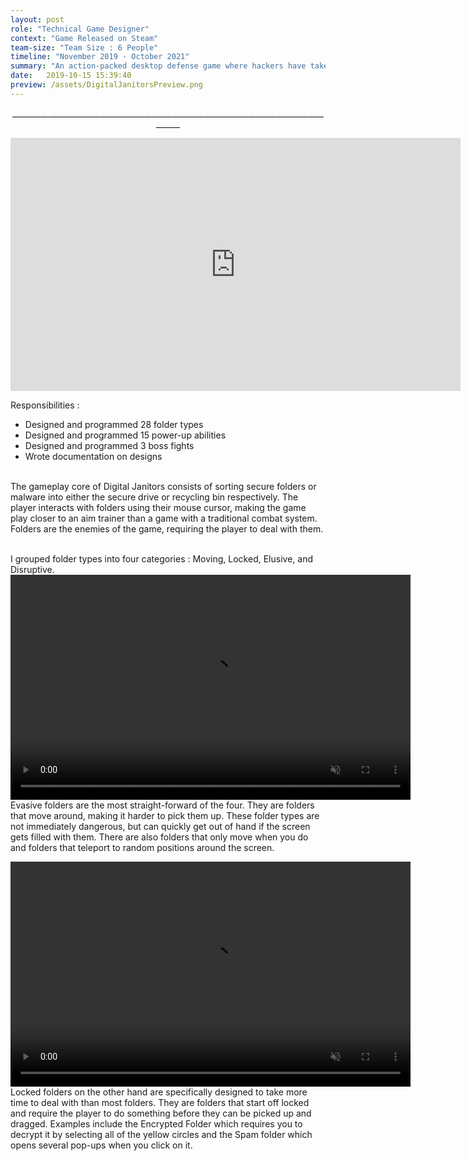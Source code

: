```yaml
---
layout: post
role: "Technical Game Designer"
context: "Game Released on Steam"
team-size: "Team Size : 6 People"
timeline: "November 2019 - October 2021"
summary: "An action-packed desktop defense game where hackers have taken your employer’s network hostage."
date:   2019-10-15 15:39:40
preview: /assets/DigitalJanitorsPreview.png
---
```

<p align="center">____________________________________________________________________________________</p>
<p align="center">
<iframe width="720" height="405" src="https://www.youtube.com/embed/ZgYnhckP1VA" title="Digital Janitors Launch Trailer" frameborder="0" allow="accelerometer; autoplay; clipboard-write; encrypted-media; gyroscope; picture-in-picture; web-share" allowfullscreen></iframe>

Responsibilities : <br>
  - Designed and programmed 28 folder types<br>
  - Designed and programmed 15 power-up abilities<br>
  - Designed and programmed 3 boss fights<br>
  - Wrote documentation on designs<br><br>

The gameplay core of Digital Janitors consists of sorting secure folders or malware into either the secure drive or recycling bin respectively. The player interacts with folders using their mouse cursor, making the game play closer to an aim trainer than a game with a traditional combat system. Folders are the enemies of the game, requiring the player to deal with them.<br><br>

I grouped folder types into four categories : Moving, Locked, Elusive, and Disruptive.
<video width="640" height="360" autoplay muted loop>
  <source src="/assets/DigitalJanitorsVideos/RunawayFolder.mp4" type="video/mp4">
</video>
<br>
Evasive folders are the most straight-forward of the four. They are folders that move around, making it harder to pick them up. These folder types are not immediately dangerous, but can quickly get out of hand if the screen gets filled with them. There are also folders that only move when you do and folders that teleport to random positions around the screen.
<br>

<video width="640" height="360" autoplay muted loop>
  <source src="/assets/DigitalJanitorsVideos/EncryptedFolder.mp4" type="video/mp4">
</video>
<br>
Locked folders on the other hand are specifically designed to take more time to deal with than most folders. They are folders that start off locked and require the player to do something before they can be picked up and dragged. Examples include the Encrypted Folder which requires you to decrypt it by selecting all of the yellow circles and the Spam folder which opens several pop-ups when you click on it.
</p>
